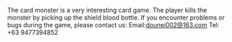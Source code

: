 The card monster is a very interesting card game. The player kills the monster by picking up the shield blood bottle.
If you encounter problems or bugs during the game, please contact us:
Email:dounei002@163.com
Tel: +63 9477394852
